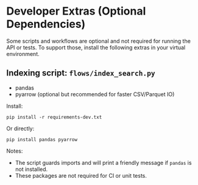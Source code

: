 # Developer Extras (Optional Dependencies)

Some scripts and workflows are optional and not required for running the API or tests. To support those, install the following extras in your virtual environment.

## Indexing script: `flows/index_search.py`
- pandas
- pyarrow (optional but recommended for faster CSV/Parquet IO)

Install:

```
pip install -r requirements-dev.txt
```

Or directly:

```
pip install pandas pyarrow
```

Notes:
- The script guards imports and will print a friendly message if `pandas` is not installed.
- These packages are not required for CI or unit tests.
